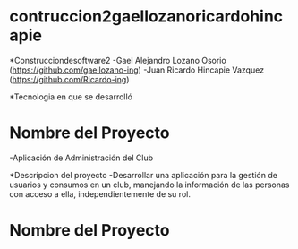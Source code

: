 # contruccion2gaellozanoricardohincapie

*Construcciondesoftware2
-Gael Alejandro Lozano Osorio (https://github.com/gaellozano-ing)
-Juan Ricardo Hincapie Vazquez (https://github.com/Ricardo-ing)

*Tecnologia en que se desarrolló
<JAVA>
<WINDOWS>
<GIT HUB>
<GIT>
<NEAT BEANS>

# Nombre del Proyecto
-Aplicación de Administración del Club

*Descripcion del proyecto 
-Desarrollar una aplicación para la gestión de usuarios y consumos en un club,
manejando la información de las personas con acceso a ella,
independientemente de su rol.

# Nombre del Proyecto
